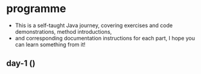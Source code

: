 # programme

- This is a self-taught Java journey, covering exercises and code demonstrations, method introductions,
- and corresponding documentation instructions for each part, I hope you can learn something from it!

## day-1 ()
